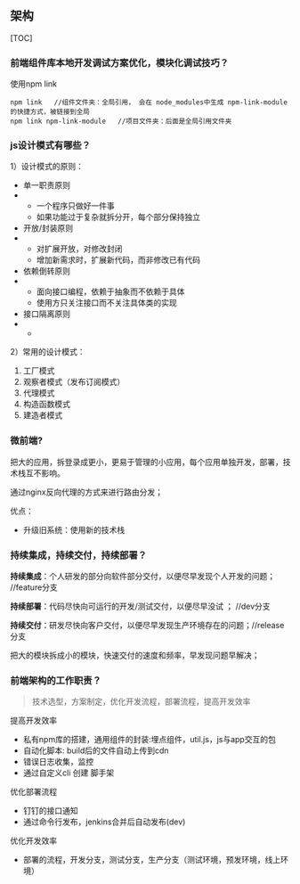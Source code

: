 ## 架构



[TOC]



### 前端组件库本地开发调试方案优化，模块化调试技巧？  

使用npm link

```
npm link   //组件文件夹：全局引用， 会在 node_modules中生成 npm-link-module的快捷方式，被链接到全局
npm link npm-link-module   //项目文件夹：后面是全局引用文件夹
```





### js设计模式有哪些？

1）设计模式的原则：

- 单一职责原则
- - 一个程序只做好一件事
  - 如果功能过于复杂就拆分开，每个部分保持独立
- 开放/封装原则
- - 对扩展开放，对修改封闭
  - 增加新需求时，扩展新代码，而非修改已有代码
- 依赖倒转原则
- - 面向接口编程，依赖于抽象而不依赖于具体
  - 使用方只关注接口而不关注具体类的实现
- 接口隔离原则
- - 



2）常用的设计模式：

1. 工厂模式
2. 观察者模式（发布订阅模式）
3. 代理模式
4. 构造函数模式
5. 建造者模式



### 微前端?

把大的应用，拆登录成更小，更易于管理的小应用，每个应用单独开发，部署，技术栈互不影响。

通过nginx反向代理的方式来进行路由分发；

优点：

- 升级旧系统：使用新的技术栈



### 持续集成，持续交付，持续部署？

**持续集成**：个人研发的部分向软件部分交付，以便尽早发现个人开发的问题；  //feature分支

**持续部署**：代码尽快向可运行的开发/测试交付，以便尽早没试 ；  //dev分支

**持续交付**：研发尽快向客户交付，以便尽早发现生产环境存在的问题；//release分支

把大的模块拆成小的模块，快速交付的速度和频率，早发现问题早解决；





### 前端架构的工作职责？

> 技术选型，方案制定，优化开发流程，部署流程，提高开发效率

提高开发效率

- 私有npm库的搭建，通用组件的封装:埋点组件，util.js，js与app交互的包
- 自动化脚本: build后的文件自动上传到cdn
- 错误日志收集，监控
- 通过自定义cli 创建 脚手架

优化部署流程

- 钉钉的接口通知
- 通过命令行发布，jenkins合并后自动发布(dev)

优化开发效率

- 部署的流程，开发分支，测试分支，生产分支（测试环境，预发环境，线上环境）







